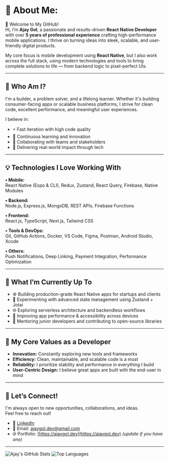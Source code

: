 # 💫 About Me:

🌟 Welcome to My GitHub!  
Hi, I’m **Ajay Gol**, a passionate and results-driven **React Native Developer** with over **5 years of professional experience** crafting high-performance mobile applications. I thrive on turning ideas into sleek, scalable, and user-friendly digital products.

My core focus is mobile development using **React Native**, but I also work across the full stack, using modern technologies and tools to bring complete solutions to life — from backend logic to pixel-perfect UIs.

---

## 🎯 Who Am I?

I'm a builder, a problem solver, and a lifelong learner. Whether it's building consumer-facing apps or scalable business platforms, I strive for clean code, excellent performance, and meaningful user experiences.

I believe in:
- ⚡ Fast iteration with high code quality
- 🧠 Continuous learning and innovation
- 🤝 Collaborating with teams and stakeholders
- 🎯 Delivering real-world impact through tech

---

## 💡 Technologies I Love Working With

**• Mobile:**  
React Native (Expo & CLI), Redux, Zustand, React Query, Firebase, Native Modules

**• Backend:**  
Node.js, Express.js, MongoDB, REST APIs, Firebase Functions

**• Frontend:**  
React.js, TypeScript, Next.js, Tailwind CSS

**• Tools & DevOps:**  
Git, GitHub Actions, Docker, VS Code, Figma, Postman, Android Studio, Xcode

**• Others:**  
Push Notifications, Deep Linking, Payment Integration, Performance Optimization

---

## 🚀 What I’m Currently Up To

- ⚙️ Building production-grade React Native apps for startups and clients
- 🧪 Experimenting with advanced state management using Zustand + Jotai
- 🌐 Exploring serverless architecture and backendless workflows
- 📱 Improving app performance & accessibility across devices
- 💼 Mentoring junior developers and contributing to open-source libraries

---

## 🌟 My Core Values as a Developer

- **Innovation:** Constantly exploring new tools and frameworks
- **Efficiency:** Clean, maintainable, and scalable code is a must
- **Reliability:** I prioritize stability and performance in everything I build
- **User-Centric Design:** I believe great apps are built with the end-user in mind

---

## 🤝 Let’s Connect!

I'm always open to new opportunities, collaborations, and ideas.  
Feel free to reach out!

- 💼 [LinkedIn](https://www.linkedin.com/in/ajaygol)
- 📧 Email: ajaygol.dev@gmail.com
- 🌐 Portfolio: [https://ajaygol.dev](https://ajaygol.dev) _(update if you have one)_

---

![Ajay's GitHub Stats](https://github-readme-stats.vercel.app/api?username=AjayGol&show_icons=true&theme=tokyonight)
![Top Languages](https://github-readme-stats.vercel.app/api/top-langs/?username=AjayGol&layout=compact&theme=tokyonight)
